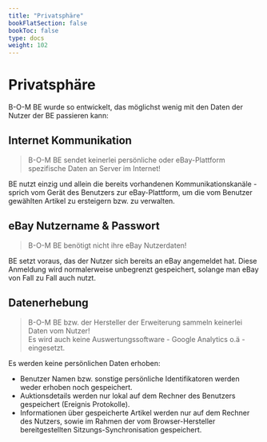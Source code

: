 ```yaml
---
title: "Privatsphäre"
bookFlatSection: false
bookToc: false
type: docs
weight: 102
---
```


# Privatsphäre

B-O-M BE wurde so entwickelt, das möglichst wenig mit den Daten der Nutzer der BE passieren kann:

## Internet Kommunikation

> B-O-M BE sendet keinerlei persönliche oder eBay-Plattform spezifische Daten an Server im Internet!

BE nutzt einzig und allein die bereits vorhandenen Kommunikationskanäle - sprich vom Gerät des Benutzers zur
eBay-Plattform, um die vom Benutzer gewählten Artikel zu ersteigern bzw. zu verwalten.  

## eBay Nutzername & Passwort

> B-O-M BE benötigt nicht ihre eBay Nutzerdaten!

BE setzt voraus, das der Nutzer sich bereits an eBay angemeldet hat. Diese Anmeldung wird normalerweise unbegrenzt gespeichert,
solange man eBay von Fall zu Fall auch nutzt.

## Datenerhebung

> B-O-M BE bzw. der Hersteller der Erweiterung sammeln keinerlei Daten vom Nutzer!  
> Es wird auch keine Auswertungssoftware - Google Analytics o.ä - eingesetzt.

Es werden keine persönlichen Daten erhoben:

- Benutzer Namen bzw. sonstige persönliche Identifikatoren werden weder erhoben noch gespeichert.
- Auktionsdetails werden nur lokal auf dem Rechner des Benutzers gespeichert (Ereignis Protokolle).
- Informationen über gespeicherte Artikel werden nur auf dem Rechner des Nutzers, sowie im Rahmen der vom Browser-Hersteller bereitgestellten Sitzungs-Synchronisation gespeichert.
